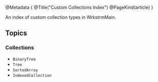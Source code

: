 @Metadata {
  @Title("Custom Collections Index")
  @PageKind(article)
}

An index of custom collection types in WrkstrmMain.

## Topics

### Collections
- ``BinaryTree``
- ``Tree``
- ``SortedArray``
- ``IndexedCollection``

